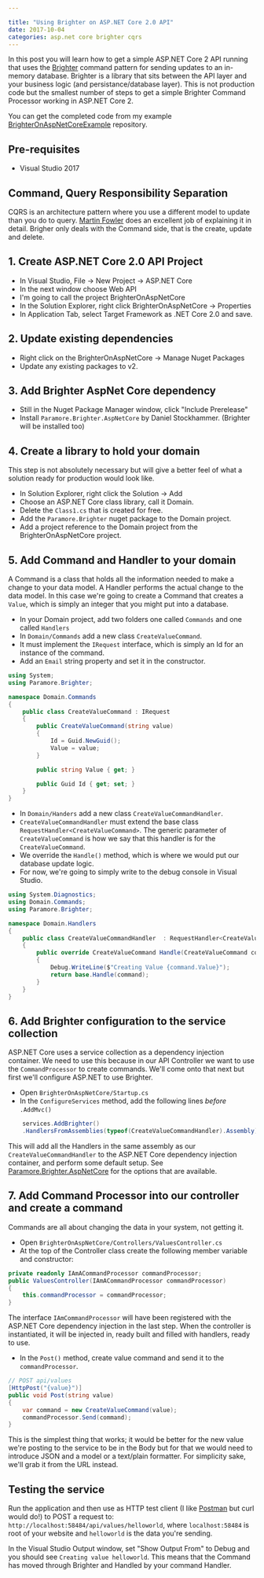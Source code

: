 ```yaml
---

title: "Using Brighter on ASP.NET Core 2.0 API"
date: 2017-10-04
categories: asp.net core brighter cqrs
---
```

In this post you will learn how to get a simple ASP.NET Core 2 API running that uses the [Brighter](https://github.com/BrighterCommand/Brighter) command pattern for sending updates to an in-memory database. Brighter is a library that sits between the API layer and your business logic (and persistance/database layer). This is not production code but the smallest number of steps to get a simple Brighter Command Processor working in ASP.NET Core 2.

You can get the completed code from my example [BrighterOnAspNetCoreExample](https://github.com/brainwipe/BrighterOnAspNetCoreExample) repository.

## Pre-requisites
- Visual Studio 2017

## Command, Query Responsibility Separation
CQRS is an architecture pattern where you use a different model to update than you do to query. [Martin Fowler](https://martinfowler.com/bliki/CQRS.html) does an excellent job of explaining it in detail. Brigher only deals with the Command side, that is the create, update and delete.

## 1. Create ASP.NET Core 2.0 API Project
- In Visual Studio, File &rarr; New Project &rarr; ASP.NET Core
- In the next window choose Web API
- I'm going to call the project BrighterOnAspNetCore
- In the Solution Explorer, right click BrighterOnAspNetCore &rarr; Properties
- In Application Tab, select Target Framework as .NET Core 2.0 and save.

## 2. Update existing dependencies
- Right click on the BrighterOnAspNetCore &rarr; Manage Nuget Packages
- Update any existing packages to v2.  

## 3. Add Brighter AspNet Core dependency
- Still in the Nuget Package Manager window, click "Include Prerelease"
- Install `Paramore.Brighter.AspNetCore` by Daniel Stockhammer. (Brighter will be installed too)

## 4. Create a library to hold your domain
This step is not absolutely necessary but will give a better feel of what a solution ready for production would look like.

- In Solution Explorer, right click the Solution &rarr; Add
- Choose an ASP.NET Core class library, call it Domain.
- Delete the `Class1.cs` that is created for free.
- Add the `Paramore.Brighter` nuget package to the Domain project.
- Add a project reference to the Domain project from the BrighterOnAspNetCore project.

## 5. Add Command and Handler to your domain
A Command is a class that holds all the information needed to make a change to your data model. A Handler performs the actual change to the data model. In this case we're going to create a Command that creates a `Value`, which is simply an integer that you might put into a database.

- In your Domain project, add two folders one called `Commands` and one called `Handlers`
- In `Domain/Commands` add a new class `CreateValueCommand`. 
- It must implement the `IRequest` interface, which is simply an Id for an instance of the command.
- Add an `Email` string property and set it in the constructor.

```csharp
using System;
using Paramore.Brighter;

namespace Domain.Commands
{
    public class CreateValueCommand : IRequest
    {
        public CreateValueCommand(string value)
        {
            Id = Guid.NewGuid();
            Value = value;
        }

        public string Value { get; }

        public Guid Id { get; set; }
    }
}
```

- In `Domain/Handers` add a new class `CreateValueCommandHandler`.
- `CreateValueCommandHandler` must extend the base class `RequestHandler<CreateValueCommand>`. The generic parameter of `CreateValueCommand` is how we say that this handler is for the `CreateValueCommand`.
- We override the `Handle()` method, which is where we would put our database update logic.
- For now, we're going to simply write to the debug console in Visual Studio.

```csharp
using System.Diagnostics;
using Domain.Commands;
using Paramore.Brighter;

namespace Domain.Handlers
{
    public class CreateValueCommandHandler  : RequestHandler<CreateValueCommand>
    {
        public override CreateValueCommand Handle(CreateValueCommand command)
        {
            Debug.WriteLine($"Creating Value {command.Value}");
            return base.Handle(command);
        }
    }
}
```

## 6. Add Brighter configuration to the service collection
ASP.NET Core uses a service collection as a dependency injection container. We need to use this because in our API Controller we want to use the `CommandProcessor` to create commands. We'll come onto that next but first we'll configure ASP.NET to use Brighter.

- Open `BrighterOnAspNetCore/Startup.cs`
- In the `ConfigureServices` method, add the following lines _before_ `.AddMvc()`

```csharp
    services.AddBrighter()
    .HandlersFromAssemblies(typeof(CreateValueCommandHandler).Assembly);
```

This will add all the Handlers in the same assembly as our `CreateValueCommandHandler` to the ASP.NET Core dependency injection container, and perform some default setup. See [Paramore.Brighter.AspNetCore](https://github.com/brainwipe/Paramore.Brighter.AspNetCore) for the options that are available.

## 7. Add Command Processor into our controller and create a command
Commands are all about changing the data in your system, not getting it. 

- Open `BrighterOnAspNetCore/Controllers/ValuesController.cs`
- At the top of the Controller class create the following member variable and constructor:

```csharp
private readonly IAmACommandProcessor commandProcessor;
public ValuesController(IAmACommandProcessor commandProcessor)
{
    this.commandProcessor = commandProcessor;
}
```

The interface `IAmCommandProcessor` will have been registered with the ASP.NET Core dependency injection in the last step. When the controller is instantiated, it will be injected in, ready built and filled with handlers, ready to use.

- In the `Post()` method, create value command and send it to the `commandProcessor`.

```csharp
// POST api/values
[HttpPost("{value}")]
public void Post(string value)
{
    var command = new CreateValueCommand(value);
    commandProcessor.Send(command);
}
```

This is the simplest thing that works; it would be better for the new value we're posting to the service to be in the Body but for that we would need to introduce JSON and a model or a text/plain formatter. For simplicity sake, we'll grab it from the URL instead.

## Testing the service
Run the application and then use as HTTP test client (I like [Postman](https://www.getpostman.com/) but curl would do!) to POST a request to: `http://localhost:58484/api/values/helloworld`, where `localhost:58484` is root of your website and `helloworld` is the data you're sending.

In the Visual Studio Output window, set "Show Output From" to Debug and you should see `Creating value helloworld`. This means that the Command has moved through Brighter and Handled by your command Handler.